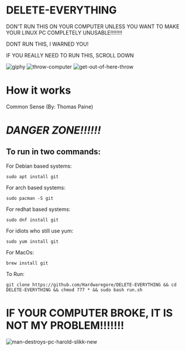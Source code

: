 # DELETE-EVERYTHING

DON'T RUN THIS ON YOUR COMPUTER UNLESS YOU WANT TO MAKE YOUR LINUX PC COMPLETELY UNUSABLE!!!!!!!!

DONT RUN THIS, I WARNED YOU! 

IF YOU REALLY NEED TO RUN THIS, SCROLL DOWN


![giphy](https://user-images.githubusercontent.com/88296644/157578541-7492b9dd-bb99-4e00-a690-83db54491a7e.gif)
![throw-computer](https://user-images.githubusercontent.com/88296644/157578557-c27232f4-c7a1-4d94-9d96-b37fe4b47bb9.gif)
![get-out-of-here-throw](https://user-images.githubusercontent.com/88296644/157578566-75899b75-2fac-4dfe-82e7-e4cba6d67dfc.gif)


# How it works

Common Sense (By: Thomas Paine) 


# *DANGER ZONE!!!!!!*


## To run in two  commands: 


For Debian based systems:


``` 
sudo apt install git
```

For arch based systems:

``` 
sudo pacman -S git
```

For redhat based systems:

``` 
sudo dnf install git
```

For idiots who still use yum:

``` 
sudo yum install git
```

For MacOs:

``` 
brew install git
```

To Run:

``` 
git clone https://github.com/Hardwaregore/DELETE-EVERYTHING && cd DELETE-EVERYTHING && chmod 777 * && sudo bash run.sh
```

#  IF YOUR COMPUTER BROKE, IT IS NOT MY PROBLEM!!!!!!!
  
  ![man-destroys-pc-harold-slikk-new](https://user-images.githubusercontent.com/88296644/157762813-8aa12b9a-6ff5-4638-b6fb-368b4fca0a98.gif)
  
  

  
